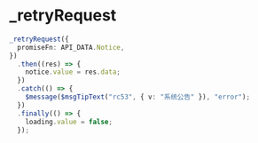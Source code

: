 # _retryRequest

<ContainerBox title="介绍" noGap>
<template #desc>

当传递的接口请求失败后，会重新请求`n`次，直到请求成功
</template>
</ContainerBox>

<ContainerBox title="基础用法" noGap>

```ts
_retryRequest({
  promiseFn: API_DATA.Notice,
})
  .then((res) => {
    notice.value = res.data;
  })
  .catch(() => {
    $message($msgTipText("rc53", { v: "系统公告" }), "error");
  })
  .finally(() => {
    loading.value = false;
  });
```

<CodeBox>
<template #codes>

```ts
/** @description 请求失败重连
 * @param promiseFn 请求函数
 * @param maxRetries 最大重试次数
 * @param retryDelay 重试间隔时间
 * @param params 请求参数
 */
export const _retryRequest = <T>({
  promiseFn,
  maxRetries = 3,
  retryDelay = 2000,
  params = undefined,
}: {
  promiseFn: (params?: any) => Promise<T>;
  params?: any;
  maxRetries?: number;
  retryDelay?: number;
  onRetry?: () => void;
}): Promise<T> => {
  return new Promise((resolve, reject) => {
    let count = 0;
    const makeRequest = () => {
      promiseFn(params)
        .then((res) => {
          resolve(res);
        })
        .catch((err) => {
          count++;
          if (count >= maxRetries) {
            reject(err);
            return;
          }
          setTimeout(makeRequest, retryDelay);
        });
    };

    makeRequest();
  });
};
```

</template>
</CodeBox>
</ContainerBox>
